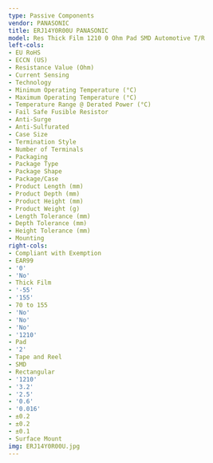 ```yaml
---
type: Passive Components
vendor: PANASONIC
title: ERJ14Y0R00U PANASONIC
model: Res Thick Film 1210 0 Ohm Pad SMD Automotive T/R
left-cols:
- EU RoHS
- ECCN (US)
- Resistance Value (Ohm)
- Current Sensing
- Technology
- Minimum Operating Temperature (°C)
- Maximum Operating Temperature (°C)
- Temperature Range @ Derated Power (°C)
- Fail Safe Fusible Resistor
- Anti-Surge
- Anti-Sulfurated
- Case Size
- Termination Style
- Number of Terminals
- Packaging
- Package Type
- Package Shape
- Package/Case
- Product Length (mm)
- Product Depth (mm)
- Product Height (mm)
- Product Weight (g)
- Length Tolerance (mm)
- Depth Tolerance (mm)
- Height Tolerance (mm)
- Mounting
right-cols:
- Compliant with Exemption
- EAR99
- '0'
- 'No'
- Thick Film
- '-55'
- '155'
- 70 to 155
- 'No'
- 'No'
- 'No'
- '1210'
- Pad
- '2'
- Tape and Reel
- SMD
- Rectangular
- '1210'
- '3.2'
- '2.5'
- '0.6'
- '0.016'
- ±0.2
- ±0.2
- ±0.1
- Surface Mount
img: ERJ14Y0R00U.jpg
---
```

